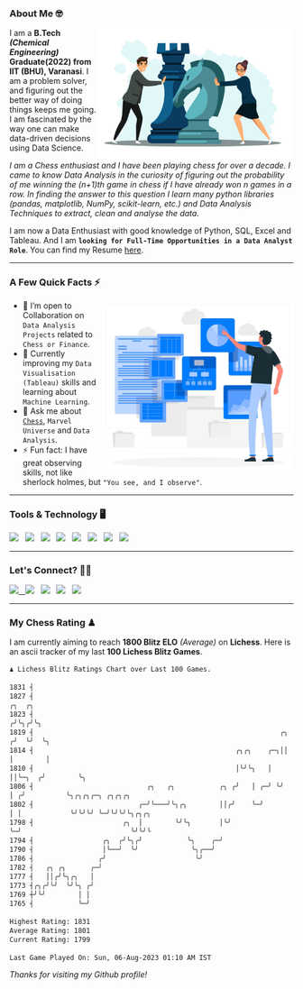 ### About Me 🤓
<img align="right" alt="Coding" width="350" src="https://github.com/Laxman-Lakhan/Laxman-Lakhan/blob/master/Assets/Chess_Vector.jpg">   

I am a **B.Tech** _**(Chemical Engineering)**_ **Graduate(2022) from IIT (BHU), Varanasi**. I am a problem solver, and figuring out the better way of doing things keeps me going. I am fascinated by the way one can make data-driven decisions using Data Science. 

_I am a Chess enthusiast and I have been playing chess for over a decade. I came to know Data Analysis in the curiosity of figuring out the probability of me winning the (n+1)th game in chess if I have already won n games in a row. In finding the answer to this question I learn many python libraries (pandas, matplotlib, NumPy, scikit-learn, etc.) and Data Analysis Techniques to extract, clean and analyse the data._

I am now a Data Enthusiast with good knowledge of Python, SQL, Excel and Tableau. And I am **`looking for Full-Time Opportunities in a Data Analyst Role`**. You can find my Resume
 [here](https://drive.google.com/file/d/1UIOoogRLj5eGQFQBkuvMmTISZVdl2Ok7/view?usp=sharing).


---

### A Few Quick Facts ⚡️
<img align="right" alt="Coding" width="340" src="https://github.com/Laxman-Lakhan/Laxman-Lakhan/blob/master/Assets/Data_Vector.jpg">   

- 🤝 I’m open to Collaboration on `Data Analysis Projects` related to `Chess or Finance`.
- 📖 Currently improving my `Data Visualisation (Tableau)` skills and learning about `Machine Learning`.
- 💬 Ask me about [`Chess`](https://lichess.org/@/YourKingIsInDanger), `Marvel Universe` and `Data Analysis`.
- ⚡️ Fun fact: I have great observing skills, not like sherlock holmes, but `"You see, and I observe"`.

---
### Tools & Technology 🖥

<img src="https://img.shields.io/badge/Python-white?logo=Python&logoColor=ColorName&style=ShieldStyle" /> &nbsp;
<img src="https://img.shields.io/badge/MySQL-white?logo=MySQL&logoColor=ColorName&style=ShieldStyle" /> &nbsp;
<img src="https://img.shields.io/badge/Tableau-white?logo=Tableau&logoColor=ColorName&style=ShieldStyle" /> &nbsp;
<img src="https://img.shields.io/badge/Excel-white?logo=Microsoft+Excel&logoColor=196F3D&style=ShieldStyle" /> &nbsp;
<img src="https://img.shields.io/badge/Jupyter-white?logo=Jupyter&logoColor=ColorName&style=ShieldStyle" /> &nbsp;
<img src="https://img.shields.io/badge/pandas-white?logo=Pandas&logoColor=000080&style=ShieldStyle" /> &nbsp;
<img src="https://img.shields.io/badge/numpy-white?logo=Numpy&logoColor=85C1E9&style=ShieldStyle" /> &nbsp;
<img src="https://img.shields.io/badge/scikit learn-white?logo=Scikit+Learn&logoColor=ColorName&style=ShieldStyle" /> &nbsp;



---

### Let's Connect? 🫳🏻

<a href="mailto:laxmansingh.lakhan@gmail.com"> <img src="https://img.icons8.com/fluent/48/000000/gmail.png" width="3.5%"/> &nbsp;
[<img src="https://img.icons8.com/color/48/000000/linkedin.png" width="3.5%"/>](https://www.linkedin.com/in/laxman-lakhan/)  &nbsp;
[<img src="https://img.icons8.com/fluent/48/000000/facebook-new.png" width="3.5%"/>](https://www.facebook.com/s.laxmanlakhan/)  &nbsp;
[<img src="https://img.icons8.com/fluent/48/000000/instagram-new.png" width="3.5%"/>](https://www.instagram.com/laxman.lakhan/)  &nbsp;
[<img src="https://img.icons8.com/color/48/000000/twitter.png" width="3.5%"/>](https://twitter.com/laxman__lakhan)  &nbsp;

 ---
  
### My Chess Rating ♟
  
I am currently aiming to reach **1800 Blitz ELO** *(Average)* on **Lichess**. Here is an ascii tracker of my last **100 Lichess Blitz Games**.

  ```
  ♟︎ 𝙻𝚒𝚌𝚑𝚎𝚜𝚜 𝙱𝚕𝚒𝚝𝚣 𝚁𝚊𝚝𝚒𝚗𝚐𝚜 𝙲𝚑𝚊𝚛𝚝 𝚘𝚟𝚎𝚛 𝙻𝚊𝚜𝚝 𝟷00 𝙶𝚊𝚖𝚎𝚜.
  
1831 ┤
1827 ┤                                                                      ╭╮  ╭╮
1823 ┤                                                                     ╭╯╰╮╭╯╰╮
1819 ┤                                                             ╭╮     ╭╯  ╰╯  ╰╮
1814 ┤                                                  ╭╮╭╮    ╭─╮││     │        │
1810 ┤                                                  │╰╯╰╮   │ ││╰─╮  ╭╯        ╰╮
1806 ┤                            ╭╮   ╭╮           ╭╮ ╭╯   │ ╭─╯ ╰╯  │ ╭╯          ╰╮╭╮╭╮╭─╮ ╭╮╭╮╭╮
1802 ┤                          ╭─╯╰───╯╰╮╭╮        ││╭╯    ╰─╯       │ │            ╰╯╰╯╰╯ ╰─╯╰╯╰╯╰╮╭╮╭╮
1798 ┤                      ╭╮  │        ╰╯╰╮       │╰╯               ╰─╯                           ╰╯╰╯╰
1794 ┤                 ╭╮  ╭╯╰╮╭╯           ╰╮    ╭─╯
1790 ┤                 │╰──╯  ╰╯             ╰╮╭──╯
1786 ┤                ╭╯                      ╰╯
1782 ┤   ╭╮ ╭╮      ╭─╯
1777 ┤   ││╭╯╰╮╭╮   │
1773 ┤╭╮╭╯╰╯  ╰╯╰╮ ╭╯
1769 ┼╯╰╯        │ │
1765 ┤           ╰─╯ 

Highest Rating: 1831
Average Rating: 1801
Current Rating: 1799 

Last Game Played On: Sun, 06-Aug-2023 01:10 AM IST
  ```
  
  
*Thanks for visiting my Github profile!*
